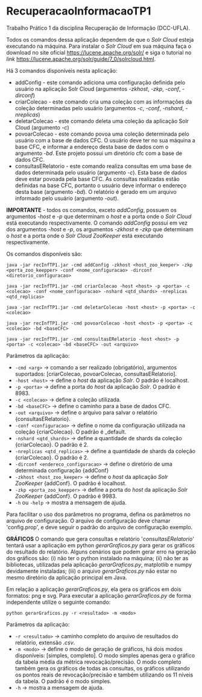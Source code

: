 # RecuperacaoInformacaoTP1
Trabalho Prático 1 da disciplina Recuperação de Informação (DCC-UFLA). 

Todos os comandos dessa aplicação dependem de que o _Solr Cloud_ esteja executando na máquina.
Para instalar o _Solr Cloud_ em sua máquina faça o download no site oficial https://lucene.apache.org/solr/ e siga o tutorial no _link_ https://lucene.apache.org/solr/guide/7_0/solrcloud.html.

Há 3 comandos disponíveis nesta aplicação:
* addConfig - este comando adiciona uma configuração definida pelo usuário na aplicação Solr Cloud (argumentos _-zkhost_, _-zkp_, _-conf_, _-dirconf_)
* criarColecao - este comando cria uma coleção com as informações da coleção determinadas pelo usuário (argumentos _-c_, _-conf_, _-nshard_, _-nreplicas_)
* deletarColecao - este comando deleta uma coleção da aplicação Solr Cloud (argumento _-c_)
* povoarColecao - este comando povoa uma coleção determinada pelo usuário com a base de dados CFC. O usuário deve ter no sua máquina a base CFC, e informar a endereço desta base de dados com o argumento _-bd_. Este projeto possui um diretório cfc com a base de dados CFC.
* consultasERelatorio - este comando realiza consultas em uma base de dados determinada pelo usuário (argumento _-c_). Esta base de dados deve estar povoada pela base CFC. As consultas realizadas estão definidas na base CFC, portanto o usuário deve informar o endereço desta base (argumento _-bd_). O relatório é gerado em um arquivo informado pelo usuário (argumento _-out_).

**IMPORTANTE** - todos os comandos, exceto _addConfig_, possuem os argumentos _-host_ e _-p_ que determinam o _host_ e a porta onde o _Solr Cloud_ está executando respectivamente. O comando _addConfig_ possui em vez dos argumentos _-host_ e _-p_, os argumentos _-zkhost_ e _-zkp_ que determinam o _host_ e a porta onde o _Solr Cloud ZooKeeper_ está executando respectivamente.

Os comandos disponíveis são:
```
java -jar recInfTP1.jar -cmd addConfig -zkhost <host_zoo_keeper> -zkp <porta_zoo_keepper> -conf <nome_configuracao> -dirconf <diretorio_configuracao>
```
```
java -jar recInfTP1.jar -cmd criarColecao -host <host> -p <porta> -c <colecao> -conf <nome_configuracao> -nshard <qtd_shards> -nreplicas <qtd_replicas>
```
```
java -jar recInfTP1.jar -cmd deletarColecao -host <host> -p <porta> -c <colecao>
```
```
java -jar recInfTP1.jar -cmd povoarColecao -host <host> -p <porta> -c <colecao> -bd <baseCFC>
```
```
java -jar recInfTP1.jar -cmd consultasERelatorio -host <host> -p <porta> -c <colecao> -bd <baseCFC> -out <arquivo>
```

Parâmetros da aplicação:
* ```-cmd <arg>``` &rarr; comando a ser realizado (obrigatório), argumentos suportados: [criarColecao, povoarColecao, consultasERelatorio].
* ```-host <host>``` &rarr; define o _host_ da aplicação _Solr_. O padrão é localhost.
* ```-p <porta>``` &rarr; define a porta do _host_ da aplicação _Solr_. O padrão é 8983.
* ```-c <colecao>``` &rarr; define a coleção utilizada.
* ```-bd <baseCFC>``` &rarr; define o caminho para a base de dados CFC.
* ```-out <arquivo>``` &rarr; define o arquivo para salvar o relatório {consultasERelatorio}.
* ```-conf <configuracao>``` &rarr; define o nome da configuração utilizada na coleção {criarColecao}. O padrão é _default.
* ```-nshard <qtd_shards>``` &rarr; define a quantidade de shards da coleção {criarColecao}. O padrão é 2.
* ```-nreplicas <qtd_replicas>``` &rarr; define a quantidade de shards da coleção {criarColecao}. O padrão é 2.
* ```-dirconf <endereco_configuracao>``` &rarr; define o diretório de uma determinada configuração {addConf}
* ```-zkhost <host_zoo_keeper>``` &rarr;  define o _host_ da aplicação _Solr ZooKeeper_ {addConf}. O padrão é localhost.
* ```-zkp <porta_zoo_keepper>``` &rarr; define a porta do _host_ da aplicação _Solr ZooKeeper_ {addConf}. O padrão é 9983.
* ```-h``` ou ```-help``` &rarr; mostra a mensagem de ajuda.

Para facilitar o uso dos parâmetros no programa, defina os parâmetros no arquivo de configuração.
O arquivo de configuração deve chamar 'config.prop', e deve seguir o padrão do arquivo de configuração exemplo.

**GRÁFICOS** O comando que gera consultas e relatório '_consultasERelatorio_' tentará usar a aplicação em python _gerarGraficos.py_ para gerar os gráficos do resultado do relatório. Alguns cenários que podem gerar erro na geração dos gráficos são: (i) não ter o python instalado na máquina; (ii) não ter as bibliotecas, utilizadas pela aplicação _gerarGraficos.py_, matplotlib e numpy devidamente instaladas; (iii) o arquivo _gerarGraficos.py_ não estar no mesmo diretório da aplicação principal em Java.

Em relação a aplicação _gerarGraficos.py_, ela gera os gráficos em dois formatos: png e svg. Para executar a aplicação _gerarGraficos.py_ de forma independente utilize o seguinte comando:
```
python gerarGraficos.py -r <resultado> -m <modo>
```
Parâmetros da aplicação:
* ```-r <resultado>``` &rarr; caminho completo do arquivo de resultados do relatório, extensão _.csv_.
* ```-m <modo>``` &rarr; define o modo de geração de gráficos, há dois modos disponíveis: [simples, completo]. O modo simples apenas gera o gráfico da tabela média da métrica revocação/precisão. O modo completo também gera os gráficos de todas as consultas, os gráficos utilizando os pontos reais de revocação/precisão e também utilizando os 11 níveis da tabela. O padrão é o modo simples. 
* ```-h``` &rarr; mostra a mensagem de ajuda.
